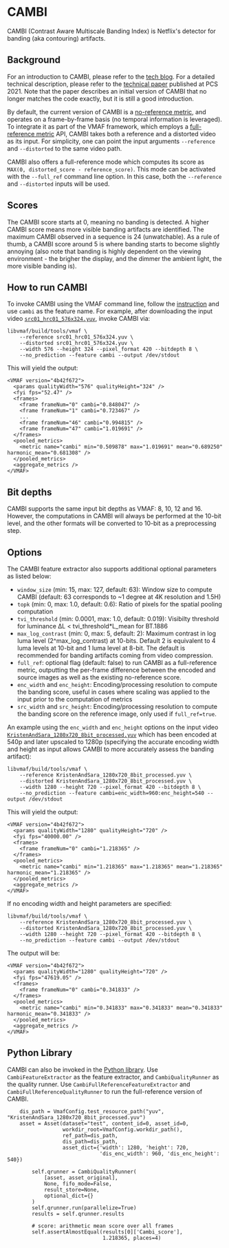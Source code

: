 # CAMBI

CAMBI (Contrast Aware Multiscale Banding Index) is Netflix's detector for banding (aka contouring) artifacts.

## Background

For an introduction to CAMBI, please refer to the [tech blog](https://netflixtechblog.medium.com/cambi-a-banding-artifact-detector-96777ae12fe2). For a detailed technical description, please refer to the [technical paper](papers/CAMBI_PCS2021.pdf) published at PCS 2021. Note that the paper describes an initial version of CAMBI that no longer matches the code exactly, but it is still a good introduction.

By default, the current version of CAMBI is a [no-reference metric](https://en.wikipedia.org/wiki/Video_quality#Classification_of_objective_video_quality_models), and operates on a frame-by-frame basis (no temporal information is leveraged). To integrate it as part of the VMAF framework, which employs a [full-reference metric](https://en.wikipedia.org/wiki/Video_quality#Classification_of_objective_video_quality_models) API, CAMBI takes both a reference and a distorted video as its input. For simplicity, one can point the input arguments `--reference` and `--distorted` to the same video path. 

CAMBI also offers a full-reference mode which computes its score as `MAX(0, distorted_score - reference_score)`. This mode can be activated with the `--full_ref` command line option. In this case, both the `--reference` and `--distorted` inputs will be used.

## Scores

The CAMBI score starts at 0, meaning no banding is detected. A higher CAMBI score means more visible banding artifacts are identified. The maximum CAMBI observed in a sequence is 24 (unwatchable). As a rule of thumb, a CAMBI score around 5 is where banding starts to become slightly annoying (also note that banding is highly dependent on the viewing environment - the brigher the display, and the dimmer the ambient light, the more visible banding is).

## How to run CAMBI

To invoke CAMBI using the VMAF command line, follow the [instruction](../../libvmaf/tools/README.md) and use `cambi` as the feature name. For example, after downloading the input video [`src01_hrc01_576x324.yuv`](https://github.com/Netflix/vmaf_resource/blob/master/python/test/resource/yuv/src01_hrc01_576x324.yuv), invoke CAMBI via:

```shell script
libvmaf/build/tools/vmaf \
    --reference src01_hrc01_576x324.yuv \
    --distorted src01_hrc01_576x324.yuv \
    --width 576 --height 324 --pixel_format 420 --bitdepth 8 \
    --no_prediction --feature cambi --output /dev/stdout
```

This will yield the output:
```
<VMAF version="4b42f672">
  <params qualityWidth="576" qualityHeight="324" />
  <fyi fps="52.47" />
  <frames>
    <frame frameNum="0" cambi="0.848047" />
    <frame frameNum="1" cambi="0.723467" />
    ...
    <frame frameNum="46" cambi="0.994815" />
    <frame frameNum="47" cambi="1.019691" />
  </frames>
  <pooled_metrics>
    <metric name="cambi" min="0.509878" max="1.019691" mean="0.689250" harmonic_mean="0.681308" />
  </pooled_metrics>
  <aggregate_metrics />
</VMAF>
```

## Bit depths

CAMBI supports the same input bit depths as VMAF: 8, 10, 12 and 16. However, the computations in CAMBI will always be performed at the 10-bit level, and the other formats will be converted to 10-bit as a preprocessing step.

## Options

The CAMBI feature extractor also supports additional optional parameters as listed below:

- `window_size` (min: 15, max: 127, default: 63): Window size to compute CAMBI (default: 63 corresponds to ~1 degree at 4K resolution and 1.5H)
- `topk` (min: 0, max: 1.0, default: 0.6): Ratio of pixels for the spatial pooling computation
- `tvi_threshold` (min: 0.0001, max: 1.0, default: 0.019): Visibilty threshold for luminance ΔL < tvi_threshold*L_mean for BT.1886
- `max_log_contrast` (min: 0, max: 5, default: 2): Maximum contrast in log luma level (2^max_log_contrast) at 10-bits. Default 2 is equivalent to 4 luma levels at 10-bit and 1 luma level at 8-bit. The default is recommended for banding artifacts coming from video compression.
- `full_ref`: optional flag (default: false) to run CAMBI as a full-reference metric, outputting the per-frame difference between the encoded and source images as well as the existing no-reference score.
- `enc_width` and `enc_height`: Encoding/processing resolution to compute the banding score, useful in cases where scaling was applied to the input prior to the computation of metrics
- `src_width` and `src_height`: Encoding/processing resolution to compute the banding score on the reference image, only used if `full_ref=true`.

An example using the `enc_width` and `enc_height` options on the input video [`KristenAndSara_1280x720_8bit_processed.yuv`](https://github.com/Netflix/vmaf_resource/blob/master/python/test/resource/yuv/KristenAndSara_1280x720_8bit_processed.yuv) which has been encoded at 540p and later upscaled to 1280p (specifying the accurate encoding width and height as input allows CAMBI to more accurately assess the banding artifact):

```shell script
libvmaf/build/tools/vmaf \
    --reference KristenAndSara_1280x720_8bit_processed.yuv \
    --distorted KristenAndSara_1280x720_8bit_processed.yuv \
    --width 1280 --height 720 --pixel_format 420 --bitdepth 8 \
    --no_prediction --feature cambi=enc_width=960:enc_height=540 --output /dev/stdout
```

This will yield the output:
```
<VMAF version="4b42f672">
  <params qualityWidth="1280" qualityHeight="720" />
  <fyi fps="40000.00" />
  <frames>
    <frame frameNum="0" cambi="1.218365" />
  </frames>
  <pooled_metrics>
    <metric name="cambi" min="1.218365" max="1.218365" mean="1.218365" harmonic_mean="1.218365" />
  </pooled_metrics>
  <aggregate_metrics />
</VMAF>
```

If no encoding width and height parameters are specified:

```shell script
libvmaf/build/tools/vmaf \
    --reference KristenAndSara_1280x720_8bit_processed.yuv \
    --distorted KristenAndSara_1280x720_8bit_processed.yuv \
    --width 1280 --height 720 --pixel_format 420 --bitdepth 8 \
    --no_prediction --feature cambi --output /dev/stdout
```

The output will be:
```
<VMAF version="4b42f672">
  <params qualityWidth="1280" qualityHeight="720" />
  <fyi fps="47619.05" />
  <frames>
    <frame frameNum="0" cambi="0.341833" />
  </frames>
  <pooled_metrics>
    <metric name="cambi" min="0.341833" max="0.341833" mean="0.341833" harmonic_mean="0.341833" />
  </pooled_metrics>
  <aggregate_metrics />
</VMAF>
```

## Python Library

CAMBI can also be invoked in the [Python library](python.md). Use `CambiFeatureExtractor` as the feature extractor, and `CambiQualityRunner` as the quality runner. Use `CambiFullReferenceFeatureExtractor` and `CambiFullReferenceQualityRunner` to run the full-reference version of CAMBI.

```
    dis_path = VmafConfig.test_resource_path("yuv", "KristenAndSara_1280x720_8bit_processed.yuv")
    asset = Asset(dataset="test", content_id=0, asset_id=0,
                  workdir_root=VmafConfig.workdir_path(),
                  ref_path=dis_path,
                  dis_path=dis_path,
                  asset_dict={'width': 1280, 'height': 720,
                              'dis_enc_width': 960, 'dis_enc_height': 540})

        self.qrunner = CambiQualityRunner(
            [asset, asset_original],
            None, fifo_mode=False,
            result_store=None,
            optional_dict={}
        )
        self.qrunner.run(parallelize=True)
        results = self.qrunner.results

        # score: arithmetic mean score over all frames
        self.assertAlmostEqual(results[0]['Cambi_score'],
                               1.218365, places=4)

```